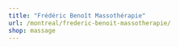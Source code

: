 ```yaml
---
title: "Frédéric Benoît Massothérapie"
url: /montreal/frederic-benoit-massotherapie/
shop: massage
---
```

